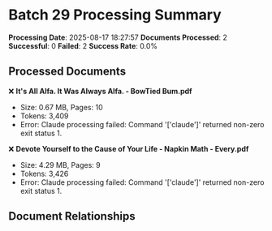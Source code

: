 # Batch 29 Processing Summary

**Processing Date**: 2025-08-17 18:27:57
**Documents Processed**: 2
**Successful**: 0
**Failed**: 2
**Success Rate**: 0.0%

## Processed Documents

❌ **It's All Alfa. It Was Always Alfa. - BowTied Bum.pdf**
   - Size: 0.67 MB, Pages: 10
   - Tokens: 3,409
   - Error: Claude processing failed: Command '['claude']' returned non-zero exit status 1.

❌ **Devote Yourself to the Cause of Your Life - Napkin Math - Every.pdf**
   - Size: 4.29 MB, Pages: 9
   - Tokens: 3,426
   - Error: Claude processing failed: Command '['claude']' returned non-zero exit status 1.

## Document Relationships
